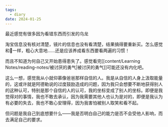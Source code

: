 ```yaml
---
tags:
  - diary
date: 2024-01-25
---
```

最近感觉有很多因为看错东西而引发的乌龙 

淘宝信息没有核对清楚，镜片的信息也没有看清楚，结果搞得要重新买。怎么感觉和🥗一样，粗心大意地……还是应该养成看东西要看两遍的习惯！

而且不知道为何自己又开始患得患失了。感觉看完[[content/Learning Notes/reading-notes/被讨厌的勇气|被讨厌的勇气]]可能还没有内化吧。

这么一想，感觉我从小就仰慕像爸爸那样自信的人。我是从自信的人身上汲取能量的，这或许就是阿德勒说的过度鼓励造成的问题，因为我只会想要不断地获得别人的这种认可，特别是那个自信的人的认可，我的坐标变成了别人的坐标。即便是我觉得对的事情，我也不敢去承认，因为我需要其他人也认为是对的，即便是我认为有必要的失去，我也不敢心安理得，因为我害怕被别人取笑和看不起。

但问题是我自己到底想要什么——我是否明白自己的能力是否不会受他人影响，而去满足自己的要求。 